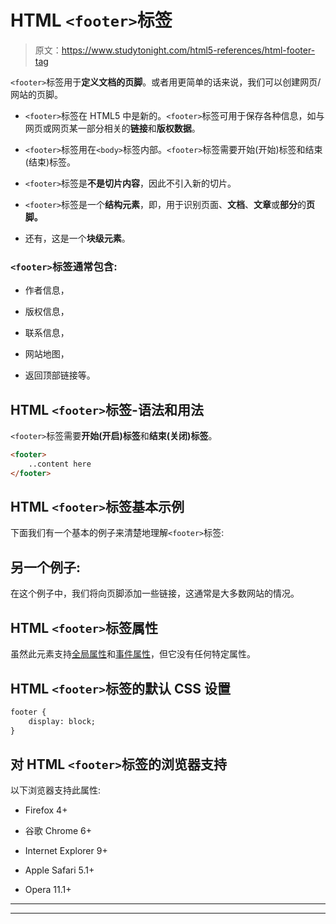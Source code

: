 # HTML `<footer>`标签

> 原文：<https://www.studytonight.com/html5-references/html-footer-tag>

`<footer>`标签用于**定义文档的页脚**。或者用更简单的话来说，我们可以创建网页/网站的页脚。

*   `<footer>`标签在 HTML5 中是新的。`<footer>`标签可用于保存各种信息，如与网页或网页某一部分相关的**链接**和**版权数据**。

*   `<footer>`标签用在`<body>`标签内部。`<footer>`标签需要开始(开始)标签和结束(结束)标签。

*   `<footer>`标签是**不是切片内容**，因此不引入新的切片。

*   `<footer>`标签是一个**结构元素**，即，用于识别页面、**文档**、**文章**或**部分**的**页脚。**

*   还有，这是一个**块级元素**。

### `<footer>`标签通常包含:

*   作者信息，

*   版权信息，

*   联系信息，

*   网站地图，

*   返回顶部链接等。

## HTML `<footer>`标签-语法和用法

`<footer>`标签需要**开始(开启)标签**和**结束(关闭)标签**。

```html
<footer>
    ..content here
</footer>
```

## HTML `<footer>`标签基本示例

下面我们有一个基本的例子来清楚地理解`<footer>`标签:

## 另一个例子:

在这个例子中，我们将向页脚添加一些链接，这通常是大多数网站的情况。

## HTML `<footer>`标签属性

虽然此元素支持[全局属性](https://www.studytonight.com/html5-references/html-global-attributes)和[事件属性](https://www.studytonight.com/html5-references/html-event-attributes)，但它没有任何特定属性。

## HTML `<footer>`标签的默认 CSS 设置

```html
footer {
    display: block;
}
```

## 对 HTML `<footer>`标签的浏览器支持

以下浏览器支持此属性:

*   Firefox 4+

*   谷歌 Chrome 6+

*   Internet Explorer 9+

*   Apple Safari 5.1+

*   Opera 11.1+

* * *

* * *